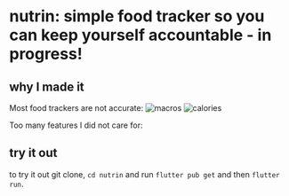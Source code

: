 # nutrin: simple food tracker so you can keep yourself accountable - in progress!

## why I made it 
Most food trackers are not accurate: 
![macros](readmeimgs/macro.png) ![calories](readmeimgs/calories.png)

Too many features I did not care for:

## try it out
to try it out git clone, `cd nutrin` and run `flutter pub get` and then `flutter run`. 
